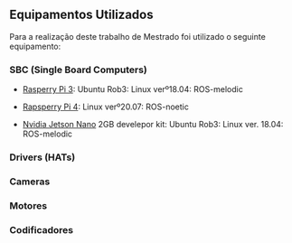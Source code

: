 ## Equipamentos Utilizados

Para a realização deste trabalho de Mestrado foi utilizado o seguinte equipamento:

### SBC (Single Board Computers)

- [Rasperry Pi 3](./Raspberry%20PI%203.md): Ubuntu Rob3: Linux verº18.04: ROS-melodic

- [Rapsperry Pi 4](./Raspberry%20PI%204.md): Linux verº20.07: ROS-noetic

- [Nvidia Jetson Nano](./Nvidia%20Jetson%20Nano.md) 2GB develepor kit: Ubuntu Rob3: Linux ver. 18.04: ROS-melodic

### Drivers (HATs)


### Cameras


### Motores


### Codificadores






